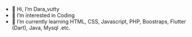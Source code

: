 - 👋 Hi, I’m Dara_vutty
- 👀 I’m interested in Coding
- 🌱 I’m currently learning HTML, CSS, Javascript, PHP, Boostraps, Flutter (Dart), Java, Mysql .etc.
